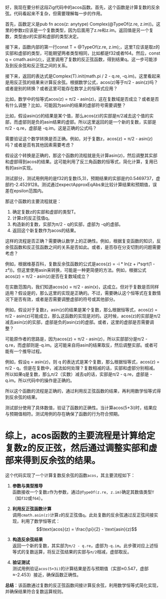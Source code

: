 好，我现在要分析这段Zig代码中的acos函数。首先，这个函数是计算复数的反余弦。代码看起来不复杂，但需要理解每一步的作用。

首先，函数定义是pub fn acos(z: anytype) Complex(@TypeOf(z.re, z.im))。这里的参数z应该是一个复数类型，因为后面用了z.re和z.im。返回值是另一个复数，类型由z的实部和虚部的类型决定。

接下来，函数内部的第一行const T = @TypeOf(z.re, z.im);，这里T应该是取z的实部和虚部的类型，可能期望两者类型相同，比如都是f32或者f64。然后，const q = cmath.asin(z);，这里调用了复数的反正弦函数，得到结果q。这一步可能涉及到反余弦和反正弦之间的关系。

接下来，返回的表达式是Complex(T).init(math.pi / 2 - q.re, -q.im)。这里看起来是用反正弦的结果来计算反余弦。根据数学公式，acos(z)等于π/2 - asin(z)吗？或者是别的转换？或者这里可能存在数学上的恒等式应用？

比如，数学中的恒等式acos(z) = π/2 - asin(z)，这在复数域是否成立？或者是否有什么调整？比如，可能因为asin的结果的虚部符号需要调整？

比如，假设asin(z)的结果是某个值，那么acos(z)的实部是π/2减去这个值的实部，而虚部则是负的asin结果的虚部。所以这里返回的是一个新的复数，实部是π/2 - q.re，虚部是 -q.im。这是正确的公式吗？

需要验证这个数学转换是否正确。例如，对于复数z，acos(z) = π/2 - asin(z)吗？或者是否有其他因素需要考虑？

假设这个转换是正确的，那这个函数的流程就是先计算asin(z)，然后调整其实部和虚部得到acos的结果。这可能利用了反三角函数的恒等式，简化计算，复用已有的asin实现。

测试部分，测试用例用的是f32的复数(5,3)，预期结果的实部是约0.5469737，虚部约-2.4529128。测试通过expectApproxEqAbs来比较计算结果和预期值，误差在epsilon范围内。

那这个函数的主要流程就是：

1. 确定复数z的实部和虚部的类型T。
2. 计算z的反正弦值q。
3. 构造新的复数，实部为π/2 - q的实部，虚部为 -q的虚部。
4. 返回这个新复数作为acos的结果。

这样的流程是否正确？需要确认数学上的正确性。例如，根据复变函数的知识，反余弦函数和反正弦函数之间的关系是否如此。或者，是否存在分支切割的问题需要考虑？

例如，根据维基百科，复数反余弦函数的公式是acos(z) = -i * ln(z + i*sqrt(1 - z²))。但这里使用asin来转换，可能是一种更简便的方法。例如，根据公式acos(z) = π/2 - asin(z)是否在复数域成立？

在实数范围内，我们知道acos(x) = π/2 - asin(x)，这成立。但对于复数是否同样适用？假设是的，那么这里的实现是正确的。不过，需要确认这个恒等式在复数情况下是否有效，或者是否需要调整虚部的符号或其他部分。

例如，假设对于复数z，asin(z)的结果是某个复数，那么根据恒等式，acos(z) = π/2 - asin(z)可能成立，那么这函数的实现是对的。这时候，acos(z)的实部是π/2减去asin(z)的实部，虚部是负的asin(z)的虚部。或者，这里的虚部是否需要调整？

可能原作者的思路是，因为acos(z) = π/2 - asin(z)，所以实部部分是π/2 - q.re，而虚部则是-q.im。这可能来自将asin的结果取反，然后调整实部。或者可能有一个推导过程。

例如，假设q = asin(z)，则 q 的表达式是某个复数，那么根据恒等式，acos(z) = π/2 - q。但是在复数中，减法如何处理？复数相减的话，实部和虚部分别相减。所以如果q是复数，那么π/2（实数）减去q的话，实部是π/2 - q.re，虚部是 -q.im。所以代码中的操作是正确的。

所以这个函数的流程是正确的，通过利用反正弦函数的结果，再利用数学恒等式得到反余弦的结果。

测试部分使用了具体数值，验证了函数的正确性。当计算acos(5+3i)时，结果应与预期值相符。测试用例的存在确保了函数的行为符合预期。

综上，acos函数的主要流程是计算给定复数z的反正弦，然后通过调整实部和虚部来得到反余弦的结果。
================================================
这个代码实现了一个计算复数反余弦的函数`acos`，其主要流程如下：

1. **参数与类型推导**  
   函数接收一个复数`z`作为参数，通过`@TypeOf(z.re, z.im)`确定其数值类型`T`（如`f32`或`f64`）。

2. **利用反正弦函数计算**  
   调用`cmath.asin(z)`计算`z`的反正弦值`q`。此处复数的反余弦通过反正弦间接实现，利用了数学恒等式：  
   $$\text{acos}(z) = \frac{\pi}{2} - \text{asin}(z)$$

3. **构造反余弦结果**  
   返回一个新的复数，其实部为`π/2 - q.re`，虚部为`-q.im`。此步骤对应上述恒等式的复数运算，将反正弦结果的实部与`π/2`相减，虚部取反。

4. **验证测试**  
   测试用例验证`acos(5+3i)`的计算结果是否与预期值（实部≈0.547，虚部≈-2.453）接近，确保函数正确性。

**总结**：该函数通过复数的反正弦函数间接计算反余弦，利用数学恒等式简化实现，并确保结果符合复数运算规则。